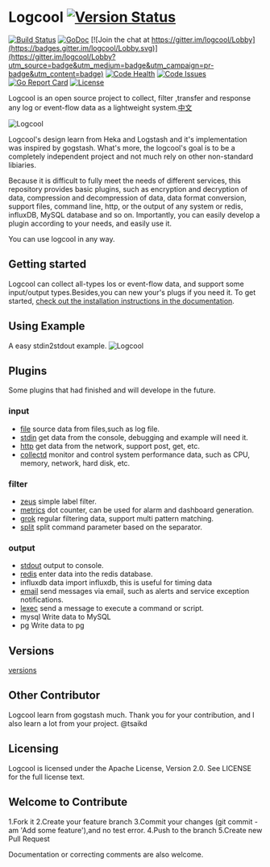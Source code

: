 # Logcool [![Version Status](https://img.shields.io/badge/release-v0.1.0-orange.svg)](https://github.com/admpub/logcool/releases/tag/v0.1.0)

[![Build Status](https://travis-ci.org/wgliang/logcool.svg?branch=master)](https://travis-ci.org/wgliang/logcool)
[![GoDoc](https://godoc.org/github.com/admpub/logcool?status.svg)](https://godoc.org/github.com/admpub/logcool)
[![Join the chat at https://gitter.im/logcool/Lobby](https://badges.gitter.im/logcool/Lobby.svg)](https://gitter.im/logcool/Lobby?utm_source=badge&utm_medium=badge&utm_campaign=pr-badge&utm_content=badge)
[![Code Health](https://landscape.io/github/wgliang/logcool/master/landscape.svg?style=flat)](https://landscape.io/github/wgliang/logcool/master)
[![Code Issues](https://www.quantifiedcode.com/api/v1/project/98b2cb0efd774c5fa8f9299c4f96a8c5/badge.svg)](https://www.quantifiedcode.com/app/project/98b2cb0efd774c5fa8f9299c4f96a8c5)
[![Go Report Card](https://goreportcard.com/badge/github.com/admpub/logcool)](https://goreportcard.com/report/github.com/admpub/logcool)
[![License](https://img.shields.io/badge/LICENSE-Apache2.0-ff69b4.svg)](http://www.apache.org/licenses/LICENSE-2.0.html)


Logcool is an open source project to collect, filter ,transfer and response any log or event-flow data as a lightweight system.[中文](./docs/README_ZH.md)

![Logcool](./logcool.jpg)

Logcool's design learn from Heka and Logstash and it's implementation was inspired by gogstash. What's more, the logcool's goal is to be a completely independent project and not much rely on other non-standard libiaries.

Because it is difficult to fully meet the needs of different services, this repository provides basic plugins, such as encryption and decryption of data, compression and decompression of data, data format conversion, support files, command line, http, or the output of any system or redis, influxDB, MySQL database and so on. Importantly, you can easily develop a plugin according to your needs, and easily use it.

You can use logcool in any way.

## Getting started

Logcool can collect all-types los or event-flow data, and support some input/output types.Besides,you can  new your's plugs if you need it. To get started, [check out the installation instructions in the documentation](https://godoc.org/github.com/admpub/logcool).

## Using Example

A easy stdin2stdout example. 
![Logcool](./logcool.gif)

## Plugins

Some plugins that had finished and will develope in the future.

### input
- [file](https://github.com/admpub/logcool/tree/master/input/file) source data from files,such as log file.
- [stdin](https://github.com/admpub/logcool/tree/master/input/stdin) get data from the console, debugging and example will need it.
- [http](https://github.com/admpub/logcool/tree/master/input/stdin) get data from the network, support post, get, etc.
- [collectd](https://github.com/admpub/logcool/tree/master/input/collectd) monitor and control system performance data, such as CPU, memory, network, hard disk, etc.

### filter
- [zeus](https://github.com/admpub/logcool/tree/master/filter/zeus) simple label filter.
- [metrics](https://github.com/admpub/logcool/tree/master/filter/metrics) dot counter, can be used for alarm and dashboard generation.
- [grok](https://github.com/admpub/logcool/tree/master/filter/grok) regular filtering data, support multi pattern matching.
- [split](https://github.com/admpub/logcool/tree/master/filter/split) split command parameter based on the separator.

### output
- [stdout](https://github.com/admpub/logcool/tree/master/output/stdout) output to console.
- [redis](https://github.com/admpub/logcool/tree/master/output/redis) enter data into the redis database.
- influxdb data import influxdb, this is useful for timing data
- [email](https://github.com/admpub/logcool/tree/master/output/email) send messages via email, such as alerts and service exception notifications.
- [lexec](https://github.com/admpub/logcool/tree/master/output/lexec) send a message to execute a command or script.
- mysql Write data to MySQL
- pg Write data to pg

## Versions

[versions](https://github.com/admpub/logcool/blob/master/docs/VERSION_UPDATE.md)

## Other Contributor

Logcool learn from gogstash much. Thank you for your contribution, and I also learn a lot from your project. @tsaikd

## Licensing

Logcool is licensed under the Apache License, Version 2.0. See LICENSE for the full license text.

## Welcome to Contribute

1.Fork it
2.Create your feature branch
3.Commit your changes (git commit -am 'Add some feature'),and no test error.
4.Push to the branch
5.Create new Pull Request

Documentation or correcting comments are also welcome.
